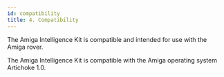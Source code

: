 ```yaml
---
id: compatibility
title: 4. Compatibility
---
```


The Amiga Intelligence Kit is compatible and intended for use with the Amiga rover.

The Amiga Intelligence Kit is compatible with the Amiga operating system Artichoke 1.0.
